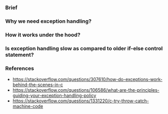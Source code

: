 ### Brief
### Why we need exception handling?
### How it works under the hood?
### Is exception handling slow as compared to older if-else control statement?

### References
- https://stackoverflow.com/questions/307610/how-do-exceptions-work-behind-the-scenes-in-c
- https://stackoverflow.com/questions/106586/what-are-the-principles-guiding-your-exception-handling-policy
- https://stackoverflow.com/questions/1331220/c-try-throw-catch-machine-code
